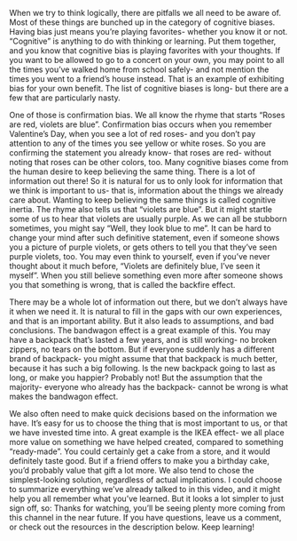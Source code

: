 When we try to think logically, there are pitfalls we all need to be aware of. Most of these things are bunched up in the category of cognitive biases. Having bias just means you’re playing favorites- whether you know it or not. “Cognitive” is anything to do with thinking or learning. Put them together, and you know that cognitive bias is playing favorites with your thoughts. If you want to be allowed to go to a concert on your own, you may point to all the times you’ve walked home from school safely- and not mention the times you went to a friend’s house instead. That is an example of exhibiting bias for your own benefit. The list of cognitive biases is long- but there are a few that are particularly nasty.

 One of those is confirmation bias. We all know the rhyme that starts “Roses are red, violets are blue”. Confirmation bias occurs when you remember Valentine’s Day, when you see a lot of red roses- and you don’t pay attention to any of the times you see yellow or white roses. So you are confirming the statement you already know- that roses are red- without noting that roses can be other colors, too. Many cognitive biases come from the human desire to keep believing the same thing. There is a lot of information out there! So it is natural for us to only look for information that we think is important to us- that is, information about the things we already care about. Wanting to keep believing the same things is called cognitive inertia. The rhyme also tells us that “violets are blue”. But it might startle some of us to hear that violets are usually purple.  As we can all be stubborn sometimes, you might say “Well, they look blue to me”. It can be hard to change your mind after such definitive statement, even if someone shows you a picture of purple violets, or gets others to tell you that they’ve seen purple violets, too. You may even think to yourself, even if you’ve never thought about it much before, “Violets are definitely blue, I’ve seen it myself”. When you still believe something even more after someone shows you that something is wrong, that is called the backfire effect.

There may be a whole lot of information out there, but we don’t always have it when we need it. It is natural to fill in the gaps with our own experiences, and that is an important ability. But it also leads to assumptions, and bad conclusions. The bandwagon effect is a great example of this. You may have a backpack that’s lasted a few years, and is still working- no broken zippers, no tears on the bottom. But if everyone suddenly has a different brand of backpack- you might assume that that backpack is much better, because it has such a big following. Is the new backpack going to last as long, or make you happier? Probably not! But the assumption that the majority- everyone who already has the backpack- cannot be wrong is what makes the bandwagon effect. 

We also often need to make quick decisions based on the information we have.  It’s easy for us to choose the thing that is most important to us, or that we have invested time into. A great example is the IKEA effect- we all place more value on something we have helped created, compared to something “ready-made”. You could certainly get a cake from a store, and it would definitely taste good. But if a friend offers to make you a birthday cake, you’d probably value that gift a lot more. We also tend to chose the simplest-looking solution, regardless of actual implications. I could choose to summarize everything we’ve already talked to in this video, and it might help you all remember what you’ve learned. But it looks a lot simpler to just sign off, so: Thanks for watching, you’ll be seeing plenty more coming from this channel in the near future. If you have questions, leave us a comment, or check out the resources in the description below. Keep learning! 


